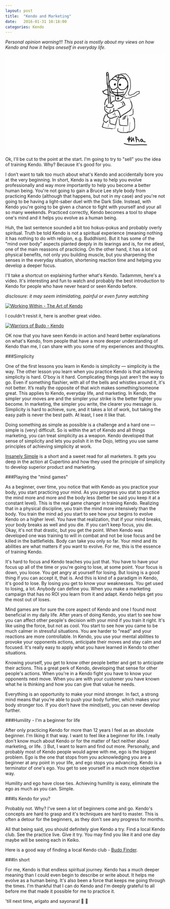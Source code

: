 ```yaml
---
layout: post
title:  "Kendo and Marketing"
date:   2016-01-31 10:18:00
categories: Kendo
---
```



*Personal opinion warning!!! This post is mostly about my views on how Kendo and how it helps oneself in everyday life.*

![Kendoka Fiko](./assets/images/kendo-marketing/kendo.png)

Ok, I'll be cut to the point at the start. I'm going to try to "sell" you the idea of training Kendo. Why? Because it's good for you.

I don’t want to talk too much about what's Kendo and accidentally bore you at the very beginning. In short, Kendo is a way to help you evolve professionally and way more importantly to help you become a better human being. You're not going to gain a Bruce Lee style body from practicing Kendo (although that happens, but not in my case) and you're not going to be having a light-saber duel with the Dark Side. Instead, with Kendo you're going to be given a chance to fight with yourself and your all so many weekends. Practiced correctly, Kendo becomes a tool to shape one's mind and it helps you evolve as a human being.

Huh, the last sentence sounded a bit too hokus-pokus and probably overly spiritual. Truth be told Kendo is not a spiritual experience (meaning nothing it has nothing to do with religion, e.g. Buddhism). But it has some of the "mind over body" aspects planted deeply in its learings and is, for me atlest, one of the main reassons of practicing. On the other hand, it has a lot od physical benefits, not only you building muscle, but you sharpening the senses in the everyday situation, shortening reaction time and helping you develop a deeper focus.

I'll take a shortcut on explaining further what's Kendo. Tadammm, here's a video. It's interesting and fun to watch and probably the best introduction to Kendo for people who have never heard or seen Kendo before.

*disclosure: it may seem intimidating, painful or even funny watching*

[![Working Within - The Art of Kendo](<img src="/assets/images/kendo-marketing/kendo1.png"/>)](https://youtu.be/4DvmVFd5Jb8 "Working Within - The Art of Kendo")

I couldn't resist it, here is another great video.

[![Warriors of Budo - Kendo](<img src="/assets/images/kendo-marketing/kendo1.png"/>)](https://youtu.be/ueD5jaJQBiQ "Warriors of Budo - Kendo")

OK now that you have seen Kendo in action and heard better explanations on what's Kendo, from people that have a more deeper understanding of Kendo than me, I can share with you some of my experiences and thoughts.

###Simplicity

One of the first lessons you learn in Kendo is simplicity — simplicity is the way. The other lesson you learn when you practice Kendo is that achieving simplicity is hard. O'boy is it hard. Complicating things just aren't the way to go. Even if something flashier, with all of the bells and whistles around it, it's not better. It’s really the opposite of that wich makes something/someone great. This applies to Kendo, everyday life, and marketing. In Kendo, the simpler your moves are and the simpler your strike is the better fighter you become. In marketing, the simpler you write, the clearer you message is. Simplicity is hard to achieve, sure, and it takes a lot of work, but taking the easy path is never the best path. At least, I see it like that.

Doing something as simple as possible is a challenge and a hard one — simple is (very) difficult. So is within the art of Kendo and all things marketing, you can treat simplicity as a weapon. Kendo developed that sense of simplicity and lets you polish it in the Dojo, letting you use same principles of achieving simplicity at work.

[Insanely Simple](http://www.amazon.co.uk/Insanely-Simple-Obsession-Drives-Success/dp/067092119X) is a short and a sweet read for all marketers. It gets you deep in the action at Cupertino and how they used the principle of simplicity to develop superior product and marketing.

###Playing the "mind games"

As a beginner, over time, you notice that with Kendo as you practice your body, you start practicing your mind. As you progress you stat to practice the mind more and more and the body less (better be said you keep it at a constant level). This is the real game changer in training Kendo. Realizing that in a physical discipline, you train the mind more intensively than the body. You train the mind ad you start to see how your begins to evolve Kendo on a higher level. You have that realization, that if your mind breaks, your body breaks as well and you die. If you can’t keep focus, you die. Okay, it's not that drastic, but you get the point. When Kendo was developed one was training to will in combat and not be lose focus and be killed in the battlefields. Body can take you only so far. Your mind and its abilities are what matters if you want to evolve. For me, this is the essence of training Kendo.

It's hard to focus and Kendo teaches you just that. You have to have your focus up all of the time or you're going to lose, at some point. Your focus is down, you loose. You get angry at yourself for losing. But losing is a good thing if you can accept it, that is. And this is kind of a paradigm in Kendo, it's good to lose. By losing you get to know your weaknesses. You get used to losing, a lot. Anybody can define you. When you make a marketing campaign that has no ROI you learn from it and adapt. Kendo helps get you the most out of loses.

Mind games are for sure the core aspect of Kendo and one I found most beneficial in my daily life. After years of doing Kendo, you start to see how you can affect other people's decision with your mind if you train it right. It's like using the force, but not as cool. You start to see how you came to be much calmer in stressful situations. You are harder to "read" and your reactions are more controllable. In Kendo, you use your mental abilities to provoke your opponents actions, anticipate their moves and stay calm and focused. It's really easy to apply what you have learned in Kendo to other situations.

Knowing yourself, you get to know other people better and get to anticipate their actions. This a great perk of Kendo, developing that sense for other people's actions. When you're in a Kendo fight you have to know your opponents next move. When you are with your customer you have known what he is thinking and how you can give that value he needs.

Everything is an opportunity to make your mind stronger. In fact, a strong mind means that you’re able to push your body further, which makes your body stronger too. If you don’t have the mind(set), you can never develop further.

###Humility - I'm a beginner for life

After only practicing Kendo for more than 12 years I feel as an absolute beginner. I'm liking it that way. I want to feel like a beginner for life. I really don't know much about Kendo or for the matter of fact neither about marketing, or life. :) But, I want to learn and find out more. Personally, and probably most of Kendo people would agree with me, ego is the biggest problem. Ego is the one that stops from you acknowledging you are a beginner at any point in your life, and ego stops you advancing. Kendo is a terminator of one's ego. You get to see yourself in a much more objective way.

Humility and ego have close ties. Achieving humility is easy, eliminate the ego as much as you can. Simple.

###Is Kendo for you?

Probably not. Why? I've seen a lot of beginners come and go. Kendo's concepts are hard to grasp and it's techniques are hard to master. This is often a detour for the beginners, as they don't see any progress for months.

All that being said, you should definitely give Kendo a try. Find a local Kendo club. See the practice live. Give it try. You may find you like it and one day maybe will be seeing each in Keiko.

Here is a good way of finding a local Kendo club - [Budo Finder](https://budofinder.com/events/kendo-event/?etype=upcoming).

###In short  

For me, Kendo is that endless spiritual journey. Kendo has a much deeper meaning than I could even begin to describe or write about. It helps me evolve as a human being. It's also been a force that keeps me going through the times. I'm thankful that I can do Kendo and I'm deeply grateful to all before me that made it possible for me to practice it.


'till next time,
arigato and sayonara! 🎌 🌊
